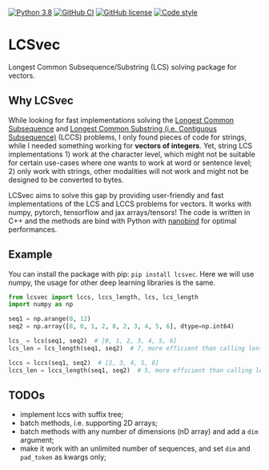 [![Python 3.8](https://img.shields.io/badge/python-3.8+-blue.svg)](https://www.python.org/downloads/release/)
[![GitHub CI](https://github.com/Natooz/LCSvec/actions/workflows/tests.yml/badge.svg)](https://github.com/Natooz/LCSvec/actions/workflows/tests.yml)
[![GitHub license](https://img.shields.io/github/license/Natooz/LCSvec.svg)](https://github.com/Natooz/LCSvec/blob/main/LICENSE)
[![Code style](https://img.shields.io/badge/code%20style-ruff-000000.svg)](https://github.com/astral-sh/ruff)

# LCSvec

Longest Common Subsequence/Substring (LCS) solving package for vectors.

## Why LCSvec

While looking for fast implementations solving the [Longest Common Subsequence](https://wikipedia.org/wiki/Longest_common_subsequence) and [Longest Common Substring (i.e. Contiguous Subsequence)](https://wikipedia.org/wiki/Longest_common_substring) (LCCS) problems, I only found pieces of code for strings, while I needed something working for **vectors of integers**.
Yet, string LCS implementations 1) work at the character level, which might not be suitable for certain use-cases where one wants to work at word or sentence level; 2) only work with strings, other modalities will not work and might not be designed to be converted to bytes.

LCSvec aims to solve this gap by providing user-friendly and fast implementations of the LCS and LCCS problems for vectors. It works with numpy, pytorch, tensorflow and jax arrays/tensors!
The code is written in C++ and the methods are bind with Python with [nanobind](https://github.com/wjakob/nanobind) for optimal performances.

## Example

You can install the package with pip: `pip install lcsvec`.
Here we will use numpy, the usage for other deep learning libraries is the same.

```Python
from lcsvec import lccs, lccs_length, lcs, lcs_length
import numpy as np

seq1 = np.arange(0, 12)
seq2 = np.array([8, 0, 1, 2, 8, 2, 3, 4, 5, 6], dtype=np.int64)

lcs_ = lcs(seq1, seq2)  # [0, 1, 2, 3, 4, 5, 6]
lcs_len = lcs_length(seq1, seq2)  # 7, more efficient than calling len(lcs(seq1, seq2))

lccs = lccs(seq1, seq2)  # [2, 3, 4, 5, 6]
lccs_len = lccs_length(seq1, seq2)  # 5, more efficient than calling len(lccs(seq1, seq2))
```

## TODOs

* implement lccs with suffix tree;
* batch methods, i.e. supporting 2D arrays;
* batch methods with any number of dimensions (nD array) and add a `dim` argument;
* make it work with an unlimited number of sequences, and set `dim` and `pad_token` as kwargs only;
